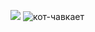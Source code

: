 ![](https://komarev.com/ghpvc/?username=mopsikzlo&color=dc143c)
![кот-чавкает](https://user-images.githubusercontent.com/91832874/214329013-bc9228bf-2b00-4899-bf9b-ebebace85639.gif)
